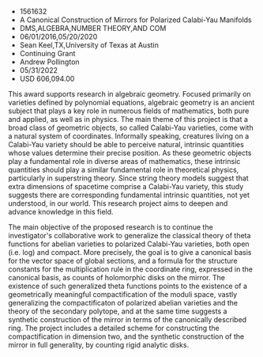 
* 1561632
* A Canonical Construction of Mirrors for Polarized Calabi-Yau Manifolds
* DMS,ALGEBRA,NUMBER THEORY,AND COM
* 06/01/2016,05/20/2020
* Sean Keel,TX,University of Texas at Austin
* Continuing Grant
* Andrew Pollington
* 05/31/2022
* USD 606,094.00

This award supports research in algebraic geometry. Focused primarily on
varieties defined by polynomial equations, algebraic geometry is an ancient
subject that plays a key role in numerous fields of mathematics, both pure and
applied, as well as in physics. The main theme of this project is that a broad
class of geometric objects, so called Calabi-Yau varieties, come with a natural
system of coordinates. Informally speaking, creatures living on a Calabi-Yau
variety should be able to perceive natural, intrinsic quantities whose values
determine their precise position. As these geometric objects play a fundamental
role in diverse areas of mathematics, these intrinsic quantities should play a
similar fundamental role in theoretical physics, particularly in superstring
theory. Since string theory models suggest that extra dimensions of spacetime
comprise a Calabi-Yau variety, this study suggests there are corresponding
fundamental intrinsic quantities, not yet understood, in our world. This
research project aims to deepen and advance knowledge in this field.

The main objective of the proposed research is to continue the investigator's
collaborative work to generalize the classical theory of theta functions for
abelian varieties to polarized Calabi-Yau varieties, both open (i.e. log) and
compact. More precisely, the goal is to give a canonical basis for the vector
space of global sections, and a formula for the structure constants for the
multiplication rule in the coordinate ring, expressed in the canonical basis, as
counts of holomorphic disks on the mirror. The existence of such generalized
theta functions points to the existence of a geometrically meaningful
compactification of the moduli space, vastly generalizing the compactificaton of
polarized abelian varieties and the theory of the secondary polytope, and at the
same time suggests a synthetic construction of the mirror in terms of the
canonically described ring. The project includes a detailed scheme for
constructing the compactification in dimension two, and the synthetic
construction of the mirror in full generality, by counting rigid analytic disks.
